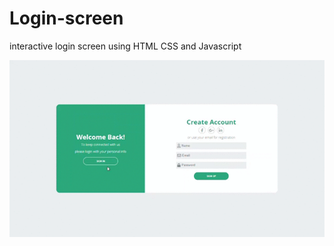 # Login-screen

interactive login screen using HTML CSS and Javascript

![](https://github.com/ribeiro-matheus/login-screen/blob/master/Screen/screen.gif)
